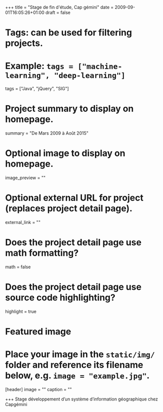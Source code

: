 +++
title = "Stage de fin d'étude, Cap gémini"
date = 2009-09-01T16:05:26+01:00
draft = false

# Tags: can be used for filtering projects.
# Example: `tags = ["machine-learning", "deep-learning"]`
tags = ["Java", "jQuery", "SIG"]

# Project summary to display on homepage.
summary = "De Mars 2009 à Août 2015"

# Optional image to display on homepage.
image_preview = ""

# Optional external URL for project (replaces project detail page).
external_link = ""

# Does the project detail page use math formatting?
math = false

# Does the project detail page use source code highlighting?
highlight = true

# Featured image
# Place your image in the `static/img/` folder and reference its filename below, e.g. `image = "example.jpg"`.
[header]
image = ""
caption = ""

+++
Stage développement d’un système d’information géographique chez Capgémini
